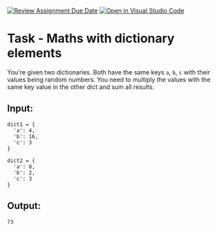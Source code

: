 [![Review Assignment Due Date](https://classroom.github.com/assets/deadline-readme-button-24ddc0f5d75046c5622901739e7c5dd533143b0c8e959d652212380cedb1ea36.svg)](https://classroom.github.com/a/f2MyXQSb)
[![Open in Visual Studio Code](https://classroom.github.com/assets/open-in-vscode-718a45dd9cf7e7f842a935f5ebbe5719a5e09af4491e668f4dbf3b35d5cca122.svg)](https://classroom.github.com/online_ide?assignment_repo_id=12001914&assignment_repo_type=AssignmentRepo)
# Task - Maths with dictionary elements

You're given two dictionaries. Both have the same keys `a`, `b`, `c` with their values being random numbers. You need to multiply the values with the same key value in the other dict and sum all results.

## Input:

```
dict1 = {
  'a': 4,
  'b': 16,
  'c': 3
}

dict2 = {
  'a': 8,
  'b': 2,
  'c': 3
}
```

## Output:

```
73
```
